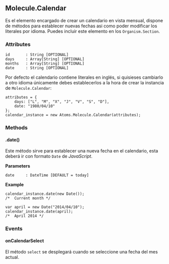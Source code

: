## Molecule.Calendar
Es el elemento encargado de crear un calendario en vista mensual, dispone de métodos para establecer nuevas fechas asi como poder modificar los literales por idioma. Puedes incluir este elemento en los `Organism.Section`.

### Attributes
```
id       : String [OPTIONAL]
days     : Array[String] [OPTIONAL]
months   : Array[String] [OPTIONAL]
date     : String [OPTIONAL]
```

Por defecto el calendario contiene literales en inglés, si quisieses cambiarlo a otro idioma únicamente debes establecerlos a la hora de crear la instancia de `Molecule.Calendar`:

```
attributes = {
    days: ["L", "M", "X", "J", "V", "S", "D"],
    date: "1980/04/10"
};
calendar_instance = new Atoms.Molecule.Calendar(attributes);
```

### Methods
#### .date()
Este método sirve para establecer una nueva fecha en el calendario, esta deberá ir con formato `Date` de *JavaScript*.

**Parameters**

```
date     : DateTime [DEFAULT = today]
```
**Example**

```
calendar_instance.date(new Date());
/*  Current month */

var april = new Date("2014/04/10");
calendar_instance.date(april);
/*  April 2014 */
```

### Events

#### onCalendarSelect
El método `select` se desplegará cuando se seleccione una fecha del mes actual.
